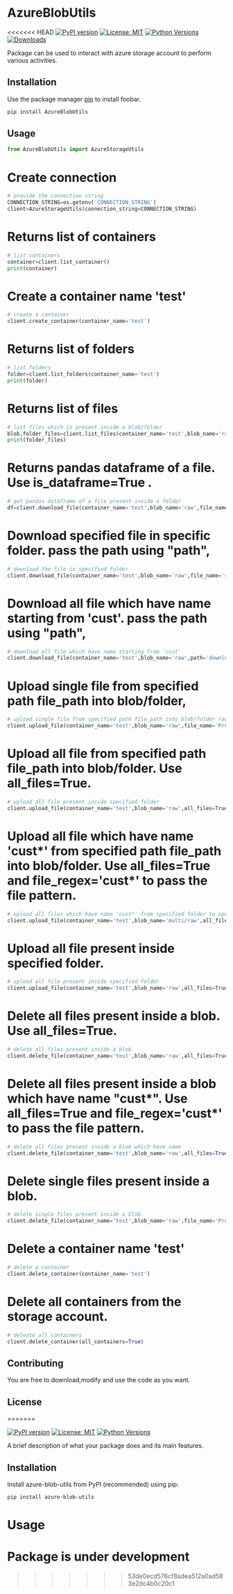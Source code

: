 # AzureBlobUtils
<<<<<<< HEAD
[![PyPI version](https://badge.fury.io/py/your-package-name.svg)](https://badge.fury.io/py/your-package-name)
[![License: MIT](https://img.shields.io/badge/License-MIT-yellow.svg)](https://opensource.org/licenses/MIT)
[![Python Versions](https://img.shields.io/pypi/pyversions/your-package-name.svg)](https://pypi.org/project/your-package-name/)
[![Downloads](https://pepy.tech/badge/your-package-name)](https://pepy.tech/project/your-package-name)

Package can be used to interact with azure storage account to perform various activities.

## Installation

Use the package manager [pip](https://pip.pypa.io/en/stable/) to install foobar.

```bash
pip install AzureBlobUtils
```

## Usage

```python
from AzureBlobUtils import AzureStorageUtils
```
# Create connection
```python
# provide the connection string
CONNECTION_STRING=os.getenv('CONNECTION_STRING')
client=AzureStorageUtils(connection_string=CONNECTION_STRING)
```

# Returns list of containers
```python
# list containers
container=client.list_container()
print(container)
```

# Create a container name 'test'
```python
# create a container
client.create_container(container_name='test')
```

# Returns list of folders
```python
# list folders 
folder=client.list_folders(container_name='test')
print(folder)
```
# Returns list of files
```python
# list files which is present inside a blob/folder
blob,folder_files=client.list_files(container_name='test',blob_name='raw')
print(folder_files)
```

# Returns pandas dataframe of a file. Use is_dataframe=True .
```python
# get pandas dataframe of a file present inside a folder
df=client.download_file(container_name='test',blob_name='raw',file_name='cars.csv',is_dataframe=True)
```

# Download specified file in specific folder. pass the path using "path",
```python
# download the file in specified folder
client.download_file(container_name='test',blob_name='raw',file_name='sales_data.csv',path='./test')
```

# Download all file which have name starting from 'cust'. pass the path using "path",
```python
# download all file which have name starting from 'cust'
client.download_file(container_name='test',blob_name='raw',path='downloaded',all_files=True,file_regex='cust*.csv')
```

# Upload single file from specified path file_path into blob/folder,
```python
# upload single file from specified path file_path into blob/folder raw 
client.upload_file(container_name='test',blob_name='raw',file_name='Product_data.csv',file_path='Data_Profiling/data')
```

# Upload all file from specified path file_path into blob/folder. Use all_files=True.
```python
# upload all file present inside specified folder
client.upload_file(container_name='test',blob_name='raw',all_files=True,file_path='Data_Profiling/data')
```

# Upload all file which have name 'cust*' from specified path file_path into blob/folder. Use all_files=True and file_regex='cust*' to pass the file pattern.
```python
# upload all files which have name 'cust*' from specified folder to specified blob
client.upload_file(container_name='test',blob_name='multi/raw',all_files=True,file_path='data',file_regex='cust*')
```

# Upload all file present inside specified folder.
```python
# upload all file present inside specified folder
client.upload_file(container_name='test',blob_name='raw',all_files=True,file_path='Data_Profiling/data')
```

# Delete all files present inside a blob. Use all_files=True.
```python
# delete all files present inside a blob
client.delete_file(container_name='test',blob_name='raw',all_files=True)
```

# Delete all files present inside a blob which have name "cust*". Use all_files=True and file_regex='cust*' to pass the file pattern.
```python
# delete all files present inside a blob which have name 
client.delete_file(container_name='test',blob_name='raw',all_files=True,file_regex='cust*')
```

# Delete single files present inside a blob.
```python
# delete single files present inside a blob
client.delete_file(container_name='test',blob_name='raw',file_name='Product_data.csv')
```

# Delete a container name 'test'
```python
# delete a container
client.delete_container(container_name='test')
```

# Delete all containers from the storage account.
```python
# deleate all containers
client.delete_container(all_containers=True)
```

## Contributing
You are free to download,modify and use the code as you want.
## License
=======

[![PyPI version](https://badge.fury.io/py/azure-blob-utils.svg)](https://badge.fury.io/py/azure-blob-utils)
[![License: MIT](https://img.shields.io/badge/License-MIT-yellow.svg)](https://opensource.org/licenses/MIT)
[![Python Versions](https://img.shields.io/pypi/pyversions/your-package-name.svg)](https://pypi.org/project/azure-blob-utils/)

A brief description of what your package does and its main features.

## Installation

Install azure-blob-utils from PyPI (recommended) using pip:

```bash
pip install azure-blob-utils
```

# Usage
# Package is under development
>>>>>>> 53de0ecd576cf8adea512a0ad583e2dc4b0c20c1
